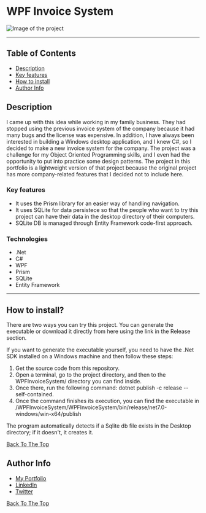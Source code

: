 # WPF Invoice System

![Image of the project](https://i.imgur.com/Pz7V8OO.png)

---

## Table of Contents

- [Description](#description)
- [Key features](#key-features)
- [How to install](#how-to-install)
- [Author Info](#Author-Info)

## Description

I came up with this idea while working in my family business. 
They had stopped using the previous invoice system of the company because 
it had many bugs and the license was expensive. In addition, I have always 
been interested in building a Windows desktop application, and I knew C#, 
so I decided to make a new invoice system for the company. 
The project was a challenge for my Object Oriented Programming skills, 
and I even had the opportunity to put into practice some design patterns. 
The project in this portfolio is a lightweight version of that
project because the original project has more company-related 
features that I decided not to include here.

### Key features

- It uses the Prism library for an easier way of handling navigation.
- It uses SQLite for data persistece so that the people who want to try this
  project can have their data in the desktop directory of their computers.
- SQLite DB is managed through Entity Framework code-first approach.

### Technologies

- .Net
- C#
- WPF
- Prism
- SQLite
- Entity Framework

---

## How to install?
There are two ways you can try this project. You can generate the executable or download it directly 
from here using the link in the Release section.

If you want to generate the executable yourself, you need to have the .Net SDK installed on a 
Windows machine and then follow these steps:

1. Get the source code from this repository.
2. Open a terminal, go to the project directory, and then to the WPFInvoiceSystem/ directory you can find inside.
3. Once there, run the following command: dotnet publish -c release --self-contained.
4. Once the command finishes its execution, you can find the executable in /WPFInvoiceSystem/WPFInvoiceSystem/bin/release/net7.0-windows/win-x64/publish

The program automatically detects if a Sqlite db file exists in the Desktop directory; if it doesn't, it creates it.

[Back To The Top](#WPF-Invoice-System)

## Author Info

- [My Portfolio](enrique-perez-portfolio.netlify.app)
- [LinkedIn](https://www.linkedin.com/in/enrique-perez28/)
- [Twitter](https://twitter.com/jesus93enrique)

[Back To The Top](#WPF-Invoice-System)
